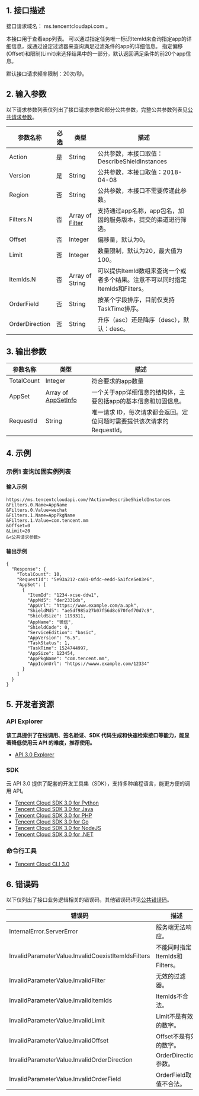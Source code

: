 ## 1. 接口描述

接口请求域名： ms.tencentcloudapi.com 。

本接口用于查看app列表。
可以通过指定任务唯一标识ItemId来查询指定app的详细信息，或通过设定过滤器来查询满足过滤条件的app的详细信息。 指定偏移(Offset)和限制(Limit)来选择结果中的一部分，默认返回满足条件的前20个app信息。


默认接口请求频率限制：20次/秒。

## 2. 输入参数

以下请求参数列表仅列出了接口请求参数和部分公共参数，完整公共参数列表见[公共请求参数](/document/api/283/17745)。

| 参数名称 | 必选 | 类型 | 描述 |
|---------|---------|---------|---------|
| Action | 是 | String | 公共参数，本接口取值：DescribeShieldInstances |
| Version | 是 | String | 公共参数，本接口取值：2018-04-08 |
| Region | 否 | String | 公共参数，本接口不需要传递此参数。 |
| Filters.N | 否 | Array of [Filter](/document/api/283/17759#Filter) | 支持通过app名称，app包名，加固的服务版本，提交的渠道进行筛选。 |
| Offset | 否 | Integer | 偏移量，默认为0。 |
| Limit | 否 | Integer | 数量限制，默认为20，最大值为100。 |
| ItemIds.N | 否 | Array of String | 可以提供ItemId数组来查询一个或者多个结果。注意不可以同时指定ItemIds和Filters。 |
| OrderField | 否 | String | 按某个字段排序，目前仅支持TaskTime排序。 |
| OrderDirection | 否 | String | 升序（asc）还是降序（desc），默认：desc。 |

## 3. 输出参数

| 参数名称 | 类型 | 描述 |
|---------|---------|---------|
| TotalCount | Integer | 符合要求的app数量|
| AppSet | Array of [AppSetInfo](/document/api/283/17759#AppSetInfo) | 一个关于app详细信息的结构体，主要包括app的基本信息和加固信息。|
| RequestId | String | 唯一请求 ID，每次请求都会返回。定位问题时需要提供该次请求的 RequestId。|

## 4. 示例

### 示例1 查询加固实例列表

#### 输入示例

```
https://ms.tencentcloudapi.com/?Action=DescribeShieldInstances
&Filters.0.Name=AppName
&Filters.0.Value=wechat
&Filters.1.Name=AppPkgName
&Filters.1.Value=com.tencent.mm
&Offset=0
&Limit=20
&<公共请求参数>
```

#### 输出示例

```
{
  "Response": {
    "TotalCount": 10,
    "RequestId": "5e93a212-ca01-0fdc-eedd-5a1fce5e83e6",
    "AppSet": [
      {
        "ItemId": "1234-xcse-ddw1",
        "AppMd5": "der2331ds",
        "AppUrl": "https://www.example.com/a.apk",
        "ShieldMd5": "ae5df985a27b07f56d8c670fef70d7c9",
        "ShieldSize": 1193311,
        "AppName": "微信",
        "ShieldCode": 0,
        "ServiceEdition": "basic",
        "AppVersion": "6.5",
        "TaskStatus": 1,
        "TaskTime": 1524744997,
        "AppSize": 123454,
        "AppPkgName": "com.tencent.mm",
        "AppIconUrl": "https://wwww.example.com/12334"
      }
    ]
  }
}
```


## 5. 开发者资源

### API Explorer

**该工具提供了在线调用、签名验证、SDK 代码生成和快速检索接口等能力，能显著降低使用云 API 的难度，推荐使用。**

* [API 3.0 Explorer](https://console.cloud.tencent.com/api/explorer?Product=ms&Version=2018-04-08&Action=DescribeShieldInstances)

### SDK

云 API 3.0 提供了配套的开发工具集（SDK），支持多种编程语言，能更方便的调用 API。

* [Tencent Cloud SDK 3.0 for Python](https://github.com/TencentCloud/tencentcloud-sdk-python)
* [Tencent Cloud SDK 3.0 for Java](https://github.com/TencentCloud/tencentcloud-sdk-java)
* [Tencent Cloud SDK 3.0 for PHP](https://github.com/TencentCloud/tencentcloud-sdk-php)
* [Tencent Cloud SDK 3.0 for Go](https://github.com/TencentCloud/tencentcloud-sdk-go)
* [Tencent Cloud SDK 3.0 for NodeJS](https://github.com/TencentCloud/tencentcloud-sdk-nodejs)
* [Tencent Cloud SDK 3.0 for .NET](https://github.com/TencentCloud/tencentcloud-sdk-dotnet)

### 命令行工具

* [Tencent Cloud CLI 3.0](https://cloud.tencent.com/document/product/440/6176)

## 6. 错误码

以下仅列出了接口业务逻辑相关的错误码，其他错误码详见[公共错误码](/document/api/283/17747#.E5.85.AC.E5.85.B1.E9.94.99.E8.AF.AF.E7.A0.81)。

| 错误码 | 描述 |
|---------|---------|
| InternalError.ServerError | 服务端无法响应。 |
| InvalidParameterValue.InvalidCoexistItemIdsFilters | 不能同时指定ItemIds和Filters。 |
| InvalidParameterValue.InvalidFilter | 无效的过滤器。 |
| InvalidParameterValue.InvalidItemIds | ItemIds不合法。 |
| InvalidParameterValue.InvalidLimit | Limit不是有效的数字。 |
| InvalidParameterValue.InvalidOffset | Offset不是有效的数字。 |
| InvalidParameterValue.InvalidOrderDirection | OrderDirection参数。 |
| InvalidParameterValue.InvalidOrderField | OrderField取值不合法。 |
